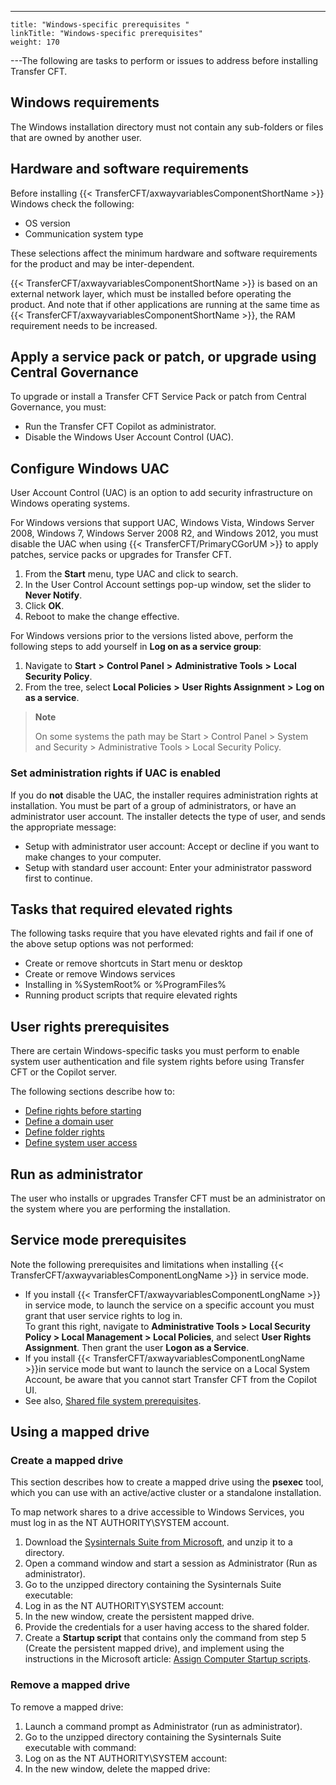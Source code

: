 ---
    title: "Windows-specific prerequisites "
    linkTitle: "Windows-specific prerequisites"
    weight: 170
---The following are tasks to perform or issues to address before installing Transfer CFT.

## Windows requirements

The Windows installation directory must not contain any sub-folders or files that are owned by another user.

## Hardware and software requirements

Before installing {{< TransferCFT/axwayvariablesComponentShortName  >}} Windows check the following:

- OS version
- Communication
    system type

These selections affect the minimum hardware and software requirements
for the product and may be inter-dependent.

{{< TransferCFT/axwayvariablesComponentShortName  >}} is based on an external network layer, which must be installed before operating the product. And note that if other applications are running at the same time as {{< TransferCFT/axwayvariablesComponentShortName  >}},
the RAM requirement needs to be increased.

## Apply a service pack or patch, or upgrade using Central Governance

To upgrade or install a Transfer CFT Service Pack or patch from Central Governance, you must:

- Run the Transfer CFT Copilot as administrator.
- Disable the Windows User Account Control (UAC).

## Configure Windows UAC

User Account Control (UAC) is an option to add security infrastructure on Windows operating systems.

For Windows versions that support UAC, Windows Vista, Windows Server 2008, Windows 7, Windows Server 2008 R2, and Windows 2012, you must disable the UAC when using {{< TransferCFT/PrimaryCGorUM  >}} to apply patches, service packs or upgrades for Transfer CFT.

1. From the **Start** menu, type UAC and click to search.
1. In the User Control Account settings pop-up window, set the slider to **Never Notify**.
1. Click **OK**.
1. Reboot to make the change effective.

For Windows versions prior to the versions listed above, perform the following steps to add yourself in ****Log on as a service group****:

1. Navigate to ****Start**** **&gt;** ****Control Panel**** **&gt;** ****Administrative Tools**** **&gt;** ****Local Security Policy****.
1. From the tree, select ****Local Policies**** **&gt;** ****User Rights Assignment**** **&gt;** ****Log on as a service****.

> **Note**
>
> On some systems the path may be Start &gt; Control Panel &gt; System and Security &gt; Administrative Tools &gt; Local Security Policy.

### Set administration rights if UAC is enabled

If you do **not** disable the UAC, the installer requires administration rights at installation. You must be part of a group of administrators, or have an administrator user account. The installer detects the type of user, and sends the appropriate message:

- Setup with administrator user account: Accept or decline if you want to make changes to your computer.
- Setup with standard user account: Enter your administrator password first to continue.

## Tasks that required elevated rights

The following tasks require that you have elevated rights and fail if one of the above setup options was not performed:

- Create or remove shortcuts in Start menu or desktop
- Create or remove Windows services
- Installing in %SystemRoot% or %ProgramFiles%
- Running product scripts that require elevated rights

<span id="Windows"></span>

### 

## User rights prerequisites

There are certain Windows-specific tasks you must perform to enable system user authentication and file system rights before using Transfer CFT or the Copilot server.

The following sections describe how to:

- [Define rights before starting](../../../windows_install_start_here/running_cft_for_the_first_time_windows/user_rights_and_interface_win#Define_rights_before_starting_Transfer_CFT)
- [Define a domain user](../../../windows_install_start_here/running_cft_for_the_first_time_windows/user_rights_and_interface_win#Define%20domain%20user)
- [Define folder rights](../../../windows_install_start_here/running_cft_for_the_first_time_windows/user_rights_and_interface_win#Define)
- [Define system user access](../../../windows_install_start_here/running_cft_for_the_first_time_windows/user_rights_and_interface_win#Define2)

## Run as administrator

The user who installs or upgrades Transfer CFT must be an administrator on the system where you are performing the installation.

## Service mode prerequisites

Note the following prerequisites and limitations when installing {{< TransferCFT/axwayvariablesComponentLongName  >}} in service mode.

- If you install {{< TransferCFT/axwayvariablesComponentLongName >}} in service mode, to launch the service on a specific account you must grant that user service rights to log in.  
    To grant this right, navigate to **Administrative Tools > Local Security Policy > Local Management > Local Policies**, and select **User Rights Assignment**. Then grant the user **Logon as a Service**.
- If you install {{< TransferCFT/axwayvariablesComponentLongName >}}in service mode but want to launch the service on a Local System Account, be aware that you cannot start Transfer CFT from the Copilot UI.
- See also, [Shared file system prerequisites](../../n_active_active/shared_file_prereq_win).

## Using a mapped drive

### Create a mapped drive

This section describes how to create a mapped drive using the **psexec** tool, which you can use with an active/active cluster or a standalone installation.

To map network shares to a drive accessible to Windows Services, you must log in as the NT AUTHORITY\\SYSTEM account.

1. Download the [](http://technet.microsoft.com/en-us/sysinternals/bb842062.aspx)[Sysinternals Suite from Microsoft](https://technet.microsoft.com/en-us/sysinternals/bb842062.aspx), and unzip it to a directory.
1. Open a command window and start a session as Administrator (Run as administrator).
1. Go to the unzipped directory containing the Sysinternals Suite executable:
1. Log in as the NT AUTHORITY\\SYSTEM account:
1. In the new window, create the persistent mapped drive.
1. Provide the credentials for a user having access to the shared folder.
1. Create a **Startup script** that contains only the command from step 5 (Create the persistent mapped drive), and implement using the instructions in the Microsoft article: [Assign Computer Startup scripts](https://technet.microsoft.com/en-us/library/cc770556(v=ws.11).aspx).

### Remove a mapped drive

To remove a mapped drive:

1. Launch a command prompt as Administrator (run as administrator).
1. Go to the unzipped directory containing the Sysinternals Suite executable with command:
1. Log on as the NT AUTHORITY\\SYSTEM account:
1. In the new window, delete the mapped drive:
